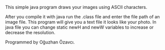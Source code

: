 This simple java program draws your images using ASCII characters.

After you compile it with java run the .class file and enter the file path of an image file.
This program will give you a text file it looks like your photo. In java file you can change 
static newH and newW variables to increase or decrease the resolution.

Programmed by Oğuzhan Özavcı.

